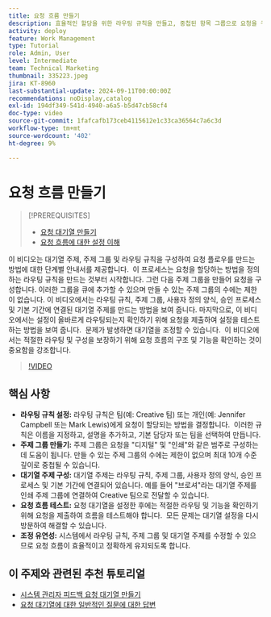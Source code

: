 ```yaml
---
title: 요청 흐름 만들기
description: 효율적인 할당을 위한 라우팅 규칙을 만들고, 중첩된 항목 그룹으로 요청을 구성하고, 대기열 항목을 워크플로우에 연결하고, 요청 흐름 기능을 테스트하고, 정확성과 효율성을 보장하기 위해 유연하게 조정하여 요청 관리를 최적화합니다.
activity: deploy
feature: Work Management
type: Tutorial
role: Admin, User
level: Intermediate
team: Technical Marketing
thumbnail: 335223.jpeg
jira: KT-8960
last-substantial-update: 2024-09-11T00:00:00Z
recommendations: noDisplay,catalog
exl-id: 194df349-541d-4940-a6a5-b5d47cb58cf4
doc-type: video
source-git-commit: 1fafcafb173ceb4115612e1c33ca36564c7a6c3d
workflow-type: tm+mt
source-wordcount: '402'
ht-degree: 9%

---
```


# 요청 흐름 만들기

>[!PREREQUISITES]
>
>* [요청 대기열 만들기](/help/manage-work/request-queues/create-a-request-queue.md)
>* [요청 흐름에 대한 설정 이해](/help/manage-work/request-queues/understand-settings-for-a-flow-request.md)

이 비디오는 대기열 주제, 주제 그룹 및 라우팅 규칙을 구성하여 요청 플로우를 만드는 방법에 대한 단계별 안내서를 제공합니다. &#x200B; 이 프로세스는 요청을 할당하는 방법을 정의하는 라우팅 규칙을 만드는 것부터 시작합니다&#x200B;. 그런 다음 주제 그룹을 만들어 요청을 구성합니다&#x200B;. 이러한 그룹을 큐에 추가할 수 있으며 만들 수 있는 주제 그룹의 수에는 제한이 없습니다.
이 비디오에서는 라우팅 규칙, 주제 그룹, 사용자 정의 양식, 승인 프로세스 및 기본 기간에 연결된 대기열 주제를 만드는 방법을 보여 줍니다.
마지막으로, 이 비디오에서는 설정이 올바르게 라우팅되는지 확인하기 위해 요청을 제출하여 설정을 테스트하는 방법을 보여 줍니다. &#x200B; 문제가 발생하면 대기열을 조정할 수 있습니다. &#x200B; 이 비디오에서는 적절한 라우팅 및 구성을 보장하기 위해 요청 흐름의 구조 및 기능을 확인하는 것이 중요함을 강조합니다.

>[!VIDEO](https://video.tv.adobe.com/v/335223/?quality=12&learn=on)

## 핵심 사항

* **라우팅 규칙 설정:** 라우팅 규칙은 팀(예: Creative 팀) 또는 개인(예: Jennifer Campbell 또는 Mark Lewis)에게 요청이 할당되는 방법을 결정합니다. &#x200B; 이러한 규칙은 이름을 지정하고, 설명을 추가하고, 기본 담당자 또는 팀을 선택하여 만듭니다.
* **주제 그룹 만들기:** 주제 그룹은 요청을 &quot;디지털&quot; 및 &quot;인쇄&quot;와 같은 범주로 구성하는 데 도움이 됩니다&#x200B;. 만들 수 있는 주제 그룹의 수에는 제한이 없으며 최대 10개 수준 깊이로 중첩될 수 있습니다.
* **대기열 주제 구성:** 대기열 주제는 라우팅 규칙, 주제 그룹, 사용자 정의 양식, 승인 프로세스 및 기본 기간에 연결되어 있습니다. &#x200B; 예를 들어 &quot;브로셔&quot;라는 대기열 주제를 인쇄 주제 그룹에 연결하여 Creative 팀으로 전달할 수 있습니다.
* **요청 흐름 테스트:** 요청 대기열을 설정한 후에는 적절한 라우팅 및 기능을 확인하기 위해 요청을 제출하여 흐름을 테스트해야 합니다. &#x200B; 모든 문제는 대기열 설정을 다시 방문하여 해결할 수 있습니다. &#x200B;
* **조정 유연성:** 시스템에서 라우팅 규칙, 주제 그룹 및 대기열 주제를 수정할 수 있으므로 요청 흐름이 효율적이고 정확하게 유지되도록 합니다.


## 이 주제와 관련된 추천 튜토리얼

* [시스템 관리자 피드백 요청 대기열 만들기](/help/manage-work/request-queues/create-a-system-admin-feedback-request-queue.md)
* [요청 대기열에 대한 일반적인 질문에 대한 답변](/help/manage-work/request-queues/request-queue-faq.md)


